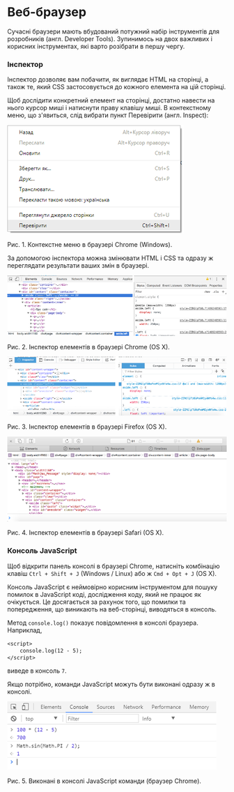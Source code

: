 # Веб-браузер

Сучасні браузери мають вбудований потужний набір інструментів для розробників (англ. Developer Tools). Зупинимось на двох важливих і корисних інструментах, які варто розібрати в першу чергу.

### Інспектор

Інспектор дозволяє вам побачити, як виглядає HTML на сторінці, а також те, який CSS застосовується до кожного елемента на цій сторінці.

Щоб дослідити конкретний елемент на сторінці, достатно навести на нього курсор миші і натиснути праву клавішу миші. В контекстному меню, що з'явиться, слід вибрати пункт Перевірити (англ. Inspect):

![Контекстне меню в браузері Chrome на Windows](/getting-started/chrome_inspect_windows.png)

Рис. 1. Контекстне меню в браузері Chrome (Windows).

За допомогою інспектора можна змінювати HTML і CSS та одразу ж переглядати результати ваших змін в браузері.

![Інспектор елементів в браузері Chrome](/getting-started/chrome_inspector.png)

Рис. 2. Інспектор елементів в браузері Chrome (OS X).

![Інспектор елементів в браузері Firefox](/getting-started/firefox_inspector.png)

Рис. 3. Інспектор елементів в браузері Firefox (OS X).

![Інспектор елементів в браузері Safari](/getting-started/safari_inspector.png)

Рис. 4. Інспектор елементів в браузері Safari (OS X).

### Консоль JavaScript

Щоб відкрити панель консолі в браузері Chrome, натисніть комбінацію клавіш `Ctrl + Shift + J` (Windows / Linux) або ж `Cmd + Opt + J` (OS X).

Консоль JavaScript є неймовірно корисним інструментом для пошуку помилок в JavaScript коді, дослідження коду, який не працює як очікується. Це досягається за рахунок того, що помилки та попередження, що виникають на веб-сторінці, виводяться в консоль.

Метод `console.log()` показує повідомлення в консолі браузера. Наприклад,

```
<script>
    console.log(12 - 5);
</script>
```

виведе в консоль `7`.

Якщо потрібно, команди JavaScript можуть бути виконані одразу ж в консолі.

![Виконані в консолі JavaScript команди](/getting-started/browser_console_expression_exec.png)

Рис. 5. Виконані в консолі JavaScript команди (браузер Chrome).